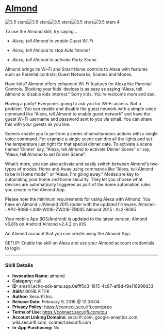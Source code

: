 # [Almond](http://alexa.amazon.com/#skills/amzn1.echo-sdk-ams.app.0afff5d3-1615-4c87-af8d-f9e116998d33)
![3.5 stars](../../images/ic_star_black_18dp_1x.png)![3.5 stars](../../images/ic_star_black_18dp_1x.png)![3.5 stars](../../images/ic_star_black_18dp_1x.png)![3.5 stars](../../images/ic_star_half_black_18dp_1x.png)![3.5 stars](../../images/ic_star_border_black_18dp_1x.png) 4

To use the Almond skill, try saying...

* *Alexa, tell Almond to enable Guest Wi-Fi*

* *Alexa, tell Almond to stop Kids Internet*

* *Alexa, tell Almond to activate Party Scene*

Almond brings its Wi-Fi and SmartHome controls to Alexa with features such as Parental controls, Guest Networks, Scenes and Modes.

Have kids? Almond offers enhanced Wi-Fi features for Alexa like Parental Controls. Blocking your kids’ devices is as easy as saying “Alexa, tell Almond to disable kids Internet.” Sorry kids. You’re welcome mom and dad.

Having a party? Everyone’s going to ask you for Wi-Fi access. Not a problem. You can enable and disable the guest network with a simple voice command like “Alexa, tell Almond to enable guest network” and have the guest Wi-Fi username and password sent to you via email. You can share this with your guests as you like.

Scenes enable you to perform a series of simultaneous actions with a single voice command. For example a single scene can dim all the lights and set the temperature just right for that special dinner date. To activate a scene named 'Dinner' say, "Alexa, tell Almond to activate Dinner Scene" or say, "Alexa, tell Almond to set Dinner Scene". 

What’s more, you can also activate and easily switch between Almond's two types of modes: Home and Away using commands like “Alexa, tell Almond to be in Home mode”' or “Alexa, I'm going away.” Modes are key to automating your home and home security. They let you choose what devices are automatically triggered as part of the home automation rules you create in the Almond App.

Please note the minimum requirements for using Alexa with Almond:
You have an Almond +/Almond 2015 router with the updated firmware.
Almond+ : AP2-R089-L009-W016-ZW016-ZB005
Almond 2015 : AL2-R095

Your mobile App (iOS/Android) is updated to the latest version.
Almond v6.81b on Android
Almond v2.4.2 on iOS

An Almond account that you can create using the Almond App.

SETUP: Enable the skill on Alexa and use your Almond account credentials to login

***

### Skill Details

* **Invocation Name:** almond
* **Category:** null
* **ID:** amzn1.echo-sdk-ams.app.0afff5d3-1615-4c87-af8d-f9e116998d33
* **ASIN:** B01BLPITFK
* **Author:** Securifi Inc.
* **Release Date:** February 9, 2016 @ 12:06:04
* **Privacy Policy:** https://connect.securifi.com/prpo
* **Terms of Use:** https://connect.securifi.com/tou
* **Account Linking Domains:** securifi.com, google-anaytics.com, wiki.securifi.com, connect.securifi.com
* **In-App Purchasing:** No
